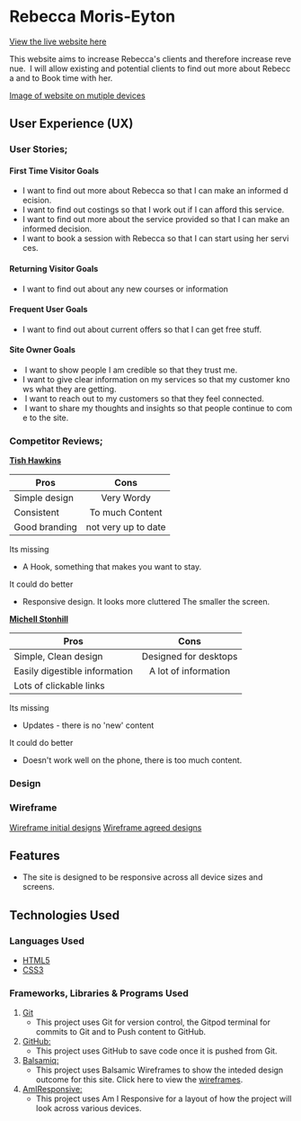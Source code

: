 # Rebecca Moris-Eyton

[View the live website here](https://charliemallon.github.io/MilestoneProject1/)

This website aims to increase Rebecca's clients and therefore increase revenue.  I will allow existing and potential clients to find out more about Rebecca and to Book time with her.

[Image of website on mutiple devices](http://ami.responsivedesign.is/?url=https://charliemallon.github.io/MilestoneProject1/)

## User Experience (UX)

 ### User Stories;

  #### First Time Visitor Goals

   *  I want to find out more about Rebecca so that I can make an informed decision.  
   *  I want to find out costings so that I work out if I can afford this service.  
   *  I want to find out more about the service provided so that I can make an informed decision.  
   *  I want to book a session with Rebecca so that I can start using her services.  

  #### Returning Visitor Goals

   *  I want to find out about any new courses or information 

  #### Frequent User Goals

   *  I want to find out about current offers so that I can get free stuff.  

  #### Site Owner Goals

   -  I want to show people I am credible so that they trust me.  
   -  I want to give clear information on my services so that my customer knows what they are getting.  
   -  I want to reach out to my customers so that they feel connected.  
   -  I want to share my thoughts and insights so that people continue to come to the site.  

### Competitor Reviews;

 [**Tish Hawkins**](https://www.tishhawken.com/)

 | **Pros**       | **Cons**            |
 | -------------  |:-------------------:|
 | Simple design  | Very Wordy          |
 | Consistent     | To much Content     |
 | Good branding  | not very up to date |

Its missing 
-  A Hook, something that makes you want to stay.

It could do better 
-  Responsive design. It looks more cluttered The smaller the screen.

 [**Michell Stonhill**](https://www.michellestonhill.com/) 

 | **Pros**                      | **Cons**              |
 | ----------------------------  |:---------------------:|
 | Simple, Clean design          | Designed for desktops |
 | Easily digestible information | A lot of information  |
 | Lots of clickable links       |                       |

Its missing 
- Updates - there is no 'new' content

It could do better 
- Doesn't work well on the phone, there is too much content.


### Design

### Wireframe

[Wireframe initial designs](..assets/wireframes/Wireframe_Ideas.pdf)
[Wireframe agreed designs](..assets/wireframes/Wireframe_Final.pdf)

## Features

-   The site is designed to be responsive across all device sizes and screens.

## Technologies Used

### Languages Used

-   [HTML5](https://en.wikipedia.org/wiki/HTML5)
-   [CSS3](https://en.wikipedia.org/wiki/Cascading_Style_Sheets)

### Frameworks, Libraries & Programs Used

1. [Git](https://git-scm.com/)
    - This project uses Git for version control, the Gitpod terminal for commits to Git and to Push content to GitHub.
1. [GitHub:](https://github.com/)
    - This project uses GitHub to save code once it is pushed from Git.
1. [Balsamiq:](https://balsamiq.com/)
    - This project uses Balsamic Wireframes to show the inteded design outcome for this site. Click here to view the [wireframes](https://).
1. [AmIResponsive:](http://ami.responsivedesign.is/)
    - This project uses Am I Responsive for a layout of how the project will look across various devices.
